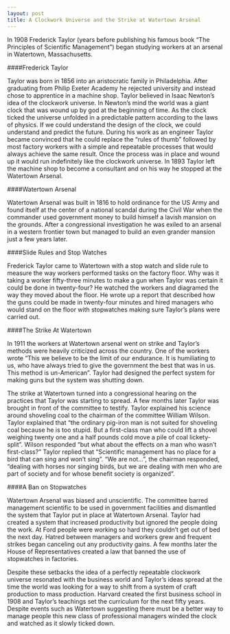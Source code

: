 ```yaml
---
layout: post 
title: A Clockwork Universe and the Strike at Watertown Arsenal 
--- 
```

In 1908 Frederick Taylor (years before publishing his famous
book “The Principles of Scientific Management”) began studying workers
at an arsenal in Watertown, Massachusetts.  

####Frederick Taylor

Taylor was born in 1856 into an aristocratic family in Philadelphia.
After graduating from Philip Exeter Academy he rejected university and
instead chose to apprentice in a machine shop.  Taylor believed in Isaac
Newton’s idea of the clockwork universe.  In Newton’s mind the world was
a giant clock that was wound up by god at the beginning of time.  As the
clock ticked the universe unfolded in a predictable pattern according to
the laws of physics.  If we could understand the design of the clock, we
could understand and predict the future.  During his work as an engineer
Taylor became convinced that he could replace the “rules of thumb”
followed by most factory workers with a simple and repeatable processes
that would always achieve the same result.  Once the process was in
place and wound up it would run indefinitely like the clockwork
universe.  In 1893 Taylor left the machine shop to become a consultant
and on his way he stopped at the Watertown Arsenal.

####Watertown Arsenal

Watertown Arsenal was built in 1816 to hold ordinance for the US Army
and found itself at the center of a national scandal during the Civil
War when the commander used government money to build himself a lavish
mansion on the grounds.  After a congressional investigation he was
exiled to an arsenal in a western frontier town but managed to build an
even grander mansion just a few years later.

####Slide Rules and Stop Watches

Frederick Taylor came to Watertown with a stop watch and slide rule to
measure the way workers performed tasks on the factory floor.  Why was
it taking a worker fifty-three minutes to make a gun when Taylor was
certain it could be done in twenty-four?  He watched the workers and
diagramed the way they moved about the floor.  He wrote up a report that
described how the guns could be made in twenty-four minutes and hired
managers who would stand on the floor with stopwatches making sure
Taylor’s plans were carried out.

####The Strike At Watertown

In 1911 the workers at Watertown arsenal went on strike and Taylor’s
methods were heavily criticized across the country.  One of the workers
wrote “This we believe to be the limit of our endurance.  It is
humiliating to us, who have always tried to give the government the best
that was in us.  This method is un-American”.  Taylor had designed the
perfect system for making guns but the system was shutting down. 

The strike at Watertown turned into a congressional hearing on the
practices that Taylor was starting to spread.  A few months later Taylor
was brought in front of the committee to testify.  Taylor explained his
science around shoveling coal to the chairman of the committee William
Wilson. Taylor explained that “the ordinary pig-iron man is not suited
for shoveling coal because he is too stupid.  But a first-class man who
could lift a shovel weighing twenty one and a half pounds cold move a
pile of coal lickety-split”.  Wilson responded “but what about the
effects on a man who wasn’t first-class?”  Taylor replied that
“Scientific management has no place for a bird that can sing and won’t
sing”.  “We are not...”, the chairman responded, “dealing with horses
nor singing birds, but we are dealing with men who are part of society
and for whose benefit society is organized”.

####A Ban on Stopwatches

Watertown Arsenal was biased and unscientific.  The committee barred
management scientific to be used in government facilities and dismantled
the system that Taylor put in place at Watertown Arsenal.  Taylor had
created a system that increased productivity but ignored the people
doing the work.  At Ford people were working so hard they couldn’t get
out of bed the next day.   Hatred between managers and workers grew and
frequent strikes began canceling out any productivity gains.  A few
months later the House of Representatives created a law that banned the
use of stopwatches in factories.

Despite these setbacks the idea of a perfectly repeatable clockwork
universe resonated with the business world and Taylor’s ideas spread at
the time the world was looking for a way to shift from a system of craft
production to mass production.  Harvard created the first business
school in 1908 and Taylor’s teachings set the curriculum for the next
fifty years.  Despite events such as Watertown suggesting there must be
a better way to manage people this new class of professional managers
winded the clock and watched as it slowly ticked down.
